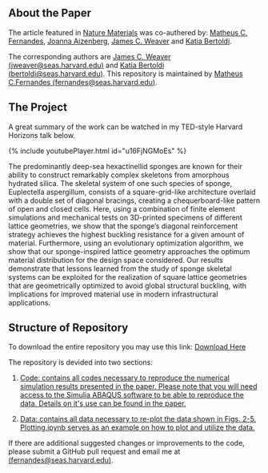## About the Paper

The article featured in [Nature Materials](https://doi.org/10.1038/s41563-020-0798-1) was co-authered by: [Matheus C. Fernandes](http://fer.me), [Joanna Aizenberg](https://aizenberglab.seas.harvard.edu/), [James C. Weaver](https://www.seas.harvard.edu/person/james-weaver) and [Katia Bertoldi](https://bertoldi.seas.harvard.edu/).

The corresponding authors are [James C. Weaver (jweaver@seas.harvard.edu)](mailto:jweaver@seas.harvard.edu) and [Katia Bertoldi (bertoldi@seas.harvard.edu)](mailto:bertoldi@seas.harvard.edu). This repository is maintained by [Matheus C.Fernandes (fernandes@seas.harvard.edu)](mailto:fernandes@seas.harvard.edu).

## The Project
A great summary of the work can be watched in my TED-style Harvard Horizons talk below. 

{% include youtubePlayer.html id="u16FjNGMoEs" %}

The predominantly deep-sea hexactinellid sponges are known for their ability to construct remarkably complex skeletons from amorphous hydrated silica. The skeletal system of one such species of sponge, Euplectella aspergillum, consists of a square-grid-like architecture overlaid with a double set of diagonal bracings, creating a chequerboard-like pattern of open and closed cells. Here, using a combination of finite element simulations and mechanical tests on 3D-printed specimens of different lattice geometries, we show that the sponge’s diagonal reinforcement strategy achieves the highest buckling resistance for a given amount of material. Furthermore, using an evolutionary optimization algorithm, we show that our sponge-inspired lattice geometry approaches the optimum material distribution for the design space considered. Our results demonstrate that lessons learned from the study of sponge skeletal systems can be exploited for the realization of square lattice geometries that are geometrically optimized to avoid global structural buckling, with implications for improved material use in modern infrastructural applications.

## Structure of Repository

To download the entire repository you may use this link: [Download Here](https://github.com/matheuscfernandes/sponge-lattice/archive/master.zip)

The repository is devided into two sections:

1. [Code: contains all codes necessary to reproduce the numerical simulation results presented in the paper. Please note that you will need access to the Simulia ABAQUS software to be able to reproduce the data. Details on it's use can be found in the paper.](https://github.com/matheuscfernandes/sponge-lattice/tree/master/Code)

2. [Data: contains all data necessary to re-plot the data shown in Figs. 2-5.](https://github.com/matheuscfernandes/sponge-lattice/tree/master/Data) [Plotting.ipynb serves as an example on how to plot and utilize the data.](https://github.com/matheuscfernandes/sponge-lattice/blob/master/Data/Plotting.ipynb)


If there are additional suggested changes or improvements to the code, please submit a GitHub pull request and email me at [(fernandes@seas.harvard.edu)](mailto:fernandes@seas.harvard.edu).

